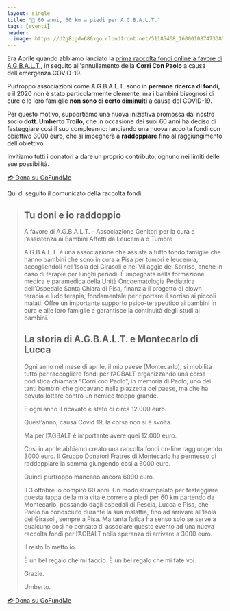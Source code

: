 ```yaml
---
layout: single
title: "🏃 60 anni, 60 km a piedi per A.G.B.A.L.T."
tags: [eventi]
header:
  image: https://d2g8igdw686xgo.cloudfront.net/51185468_1600010874733859_r.jpeg
---
```


Era Aprile quando abbiamo lanciato la [prima raccolta fondi online a favore di
A.G.B.A.L.T.](/2020/04/04/corri-con-paolo-x.html), in seguito all'annullamento
della **Corri Con Paolo** a causa dell'emergenza COVID-19.

Purtroppo associazioni come A.G.B.A.L.T. sono in **perenne ricerca di fondi**, e
il 2020 non è stato particolarmente clemente, ma i bambini bisognosi di cure e
le loro famiglie **non sono di certo diminuiti** a causa del COVID-19.

Per questo motivo, supportiamo una nuova iniziativa promossa dal nostro socio
**dott. Umberto Troilo**, che in occasione dei suoi 60 anni ha deciso di
festeggiare così il suo compleanno: lanciando una nuova raccolta fondi con
obiettivo 3000 euro, che si impegnerà a **raddoppiare** fino al raggiungimento
dell'obiettivo.

Invitiamo tutti i donatori a dare un proprio contributo, ognuno nei limiti delle
sue possibilità.

[💳 Dona su GoFundMe](https://www.gofundme.com/f/60-anni-60-km-a-piedi-per-agbalt)

Qui di seguito il comunicato della raccolta fondi:

> ## Tu doni e io raddoppio
>
> A favore di A.G.B.A.L.T. - Associazione Genitori per la cura e l’assistenza
> ai Bambini Affetti da Leucemia o Tumore
>
> A.G.B.A.L.T. è una associazione che assiste a tutto tondo famiglie che hanno
> bambini che sono in cura a Pisa per tumori e leucemia, accogliendoli
> nell’Isola dei Girasoli e nel Villaggio del Sorriso, anche in caso di terapie
> per lunghi periodi. È impegnata nella formazione medica e paramedica della
> Unità Oncoematologia Pediatrica dell’Ospedale Santa Chiara di Pisa, finanzia
> il progetto di clown terapia e ludo terapia, fondamentale per riportare il
> sorriso ai piccoli malati. Offre un importante supporto psico-terapeutico ai
> bambini in cura e alle loro famiglie e garantisce la continuità degli studi ai
> bambini.
>
> ## La storia di A.G.B.A.L.T. e Montecarlo di Lucca
>
> Ogni anno nel mese di aprile, il mio paese (Montecarlo), si mobilita tutto per
> raccogliere fondi per l’AGBALT organizzando una corsa podistica chiamata
> “Corri con Paolo”, in memoria di Paolo, uno dei tanti bambini che giocavano
> nella piazzetta del paese, ma che ha dovuto lottare contro un nemico troppo
> grande.
>
> E ogni anno il ricavato è stato di circa 12.000 euro.
>
> Quest’anno, causa Covid 19, la corsa non si è svolta.
>
> Ma per l’AGBALT è importante avere quei 12.000 euro.
>
> Così in aprile abbiamo creato una raccolta fondi on-line raggiungendo 3000
> euro. Il Gruppo Donatori Fratres di Montecarlo ha permesso di raddoppiare la
> somma giungendo così a 6000 euro.
>
> Quindi purtroppo mancano ancora 6000 euro.
>
> Il 3 ottobre io compirò 60 anni. Un modo strampalato per festeggiare questa
> tappa della mia vita è correre a piedi per 60 km partendo da Montecarlo,
> passando dagli ospedali di Pescia, Lucca e Pisa, che Paolo ha conosciuto
> durante la sua malattia, fino ad arrivare all’Isola dei Girasoli, sempre a
> Pisa. Ma tanta fatica ha senso solo se serve a qualcuno così ho pensato di
> associare questo evento ad una nuova raccolta fondi per l’AGBALT nella
> speranza di arrivare a 3000 euro.
>
> Il resto lo metto io.
>
> È un bel regalo che mi faccio. È un bel regalo che mi fate voi.
>
> Grazie.
>
> Umberto.

[💳 Dona su GoFundMe](https://www.gofundme.com/f/60-anni-60-km-a-piedi-per-agbalt)
